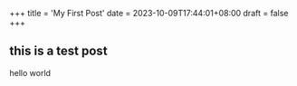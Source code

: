 +++
title = 'My First Post'
date = 2023-10-09T17:44:01+08:00
draft = false
+++

## this is a test post 

hello world 